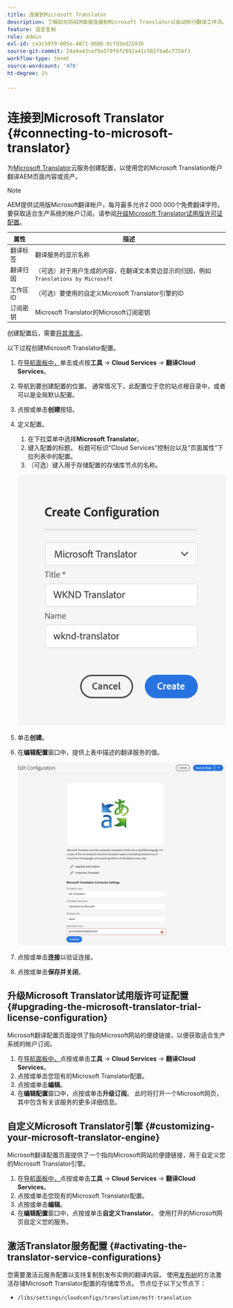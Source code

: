 ```yaml
---
title: 连接到Microsoft Translator
description: 了解如何将AEM直接连接到Microsoft Translator以自动执行翻译工作流。
feature: 语言复制
role: Admin
exl-id: ca3c50f9-005e-4871-8606-0cfd3ed21936
source-git-commit: 24a4a43cef9a579f9f2992a41c582f4a6c775bf3
workflow-type: tm+mt
source-wordcount: '478'
ht-degree: 1%

---
```


# 连接到Microsoft Translator {#connecting-to-microsoft-translator}

为[Microsoft Translator](https://hub.microsofttranslator.com)云服务创建配置，以使用您的Microsoft Translation帐户翻译AEM页面内容或资产。

>[!NOTE]
>
>AEM提供试用版Microsoft翻译帐户，每月最多允许2 000 000个免费翻译字符。 要获取适合生产系统的帐户订阅，请参阅[升级Microsoft Translator试用版许可证配置](#upgrading-the-microsoft-translator-trial-license-configuration)。

| 属性 | 描述 |
|---|---|
| 翻译标签 | 翻译服务的显示名称 |
| 翻译归因 | （可选）对于用户生成的内容，在翻译文本旁边显示的归因，例如`Translations by Microsoft` |
| 工作区ID | （可选）要使用的自定义Microsoft Translator引擎的ID |
| 订阅密钥 | Microsoft Translator的Microsoft订阅密钥 |

创建配置后，需要[将其激活](#activating-the-translator-service-configurations)。

以下过程创建Microsoft Translator配置。

1. 在[导航面板中，](/help/sites-cloud/authoring/getting-started/basic-handling.md#first-steps)单击或点按&#x200B;**工具** -> **Cloud Services** -> **翻译Cloud Services**。
1. 导航到要创建配置的位置。 通常情况下，此配置位于您的站点根目录中，或者可以是全局默认配置。
1. 点按或单击&#x200B;**创建**&#x200B;按钮。
1. 定义配置。
   1. 在下拉菜单中选择&#x200B;**Microsoft Translator**。
   1. 键入配置的标题。 标题可标识“Cloud Services”控制台以及“页面属性”下拉列表中的配置。
   1. （可选）键入用于存储配置的存储库节点的名称。

   ![创建翻译配置](../assets/create-translation-config.png)

1. 单击&#x200B;**创建**。
1. 在&#x200B;**编辑配置**&#x200B;窗口中，提供上表中描述的翻译服务的值。

   ![编辑翻译配置](../assets/edit-translation-config.png)

1. 点按或单击&#x200B;**连接**&#x200B;以验证连接。
1. 点按或单击&#x200B;**保存并关闭**。

## 升级Microsoft Translator试用版许可证配置 {#upgrading-the-microsoft-translator-trial-license-configuration}

Microsoft翻译配置页面提供了指向Microsoft网站的便捷链接，以便获取适合生产系统的帐户订阅。

1. 在[导航面板中，](/help/sites-cloud/authoring/getting-started/basic-handling.md#first-steps)点按或单击&#x200B;**工具** -> **Cloud Services** -> **翻译Cloud Services**。
1. 点按或单击您现有的Microsoft Translator配置。
1. 点按或单击&#x200B;**编辑**。
1. 在&#x200B;**编辑配置**&#x200B;窗口中，点按或单击&#x200B;**升级订阅**。 此时将打开一个Microsoft网页，其中包含有关该服务的更多详细信息。

## 自定义Microsoft Translator引擎 {#customizing-your-microsoft-translator-engine}

Microsoft翻译配置页面提供了一个指向Microsoft网站的便捷链接，用于自定义您的Microsoft Translator引擎。

1. 在[导航面板中，](/help/sites-cloud/authoring/getting-started/basic-handling.md#first-steps)点按或单击&#x200B;**工具** -> **Cloud Services** -> **翻译Cloud Services**。
1. 点按或单击您现有的Microsoft Translator配置。
1. 点按或单击&#x200B;**编辑**。
1. 在&#x200B;**编辑配置**&#x200B;窗口中，点按或单击&#x200B;**自定义Translator**。 使用打开的Microsoft网页自定义您的服务。

## 激活Translator服务配置 {#activating-the-translator-service-configurations}

您需要激活云服务配置以支持复制到发布实例的翻译内容。 使用[发布树](/help/sites-cloud/authoring/fundamentals/publishing-pages.md#publishing-and-unpublishing-a-tree)的方法激活存储Microsoft Translator配置的存储库节点。 节点位于以下父节点下：

* `/libs/settings/cloudconfigs/translation/msft-translation`
